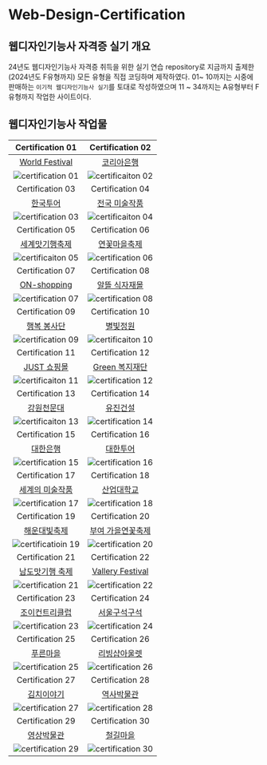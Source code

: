 # Web-Design-Certification

## 웹디자인기능사 자격증 실기 개요
24년도 웹디자인기능사 자격증 취득을 위한 실기 연습 repository로 지금까지 출제한 (2024년도 F유형까지) 모든 유형을 직접
코딩하며 제작하였다. 01~ 10까지는 시중에 판매하는 `이기적 웹디자인기능사 실기`를 토대로 작성하였으며 11 ~ 34까지는 A유형부터 F유형까지 작업한 사이트이다.

## 웹디자인기능사 작업물

|                                                                      Certification 01                                                                       |                                                                     Certification 02                                                                     |
| :-----------------------------------------------------------------------------------------------------------------------------------------------: | :----------------------------------------------------------------------------------------------------------------------------------------------: |
| [World Festival](https://5647kr.github.io/Web-Design-Certification/certification01/) | [코리아은행](https://5647kr.github.io/Web-Design-Certification/certification02/) |
| ![certification 01](https://github.com/user-attachments/assets/b54aba29-cdce-4ff2-9158-b0d77f5f0f46) | ![certificaiton 02](https://github.com/user-attachments/assets/fede9a53-b5c5-40fc-b6cd-afe47ab8df31) |
|                                                                      Certification 03                                                                       |                                                                     Certification 04                                                                     |
| [한국투어](https://5647kr.github.io/Web-Design-Certification/certification03/) | [전국 미술작품](https://5647kr.github.io/Web-Design-Certification/certification04/) |
| ![certification 03](https://github.com/user-attachments/assets/56664aab-09c1-4b29-a75e-94c9bdce37d1) | ![certificaiton 04](https://github.com/user-attachments/assets/bfa0606b-5cb5-47f5-ba5b-1043df2e5a2c) |
|                                                                      Certification 05                                                                       |                                                                     Certification 06                                                                     |
| [세계맛기행축제](https://5647kr.github.io/Web-Design-Certification/certification05/) | [연꽃마을축제](https://5647kr.github.io/Web-Design-Certification/certification06/) |
| ![certificaiton 05](https://github.com/user-attachments/assets/b3224d8b-8a02-45f0-8ae6-8be50a045240) | ![certification 06](https://github.com/user-attachments/assets/5337d443-f64a-4847-8453-6413ab873f91) |
|                                                                      Certification 07                                                                       |                                                                     Certification 08                                                                     |
| [ON-shopping](https://5647kr.github.io/Web-Design-Certification/certification07/) | [알뜰 식자재몰](https://5647kr.github.io/Web-Design-Certification/certification08/)  |
| ![certification 07](https://github.com/user-attachments/assets/d256878e-b695-472a-bdec-7c8a0a0ad355) | ![certification 08](https://github.com/user-attachments/assets/296af6d7-f077-4ca6-84a2-778f2fc7ae67) |
|                                                                      Certification 09                                                                       |                                                                     Certification 10                                                                     |
| [행복 봉사단](https://5647kr.github.io/Web-Design-Certification/certification09/) | [별빛정원](https://5647kr.github.io/Web-Design-Certification/certification10/) |
| ![certification 09](https://github.com/user-attachments/assets/9ae931fb-96ac-4769-afea-2cb98a7542d5) | ![certificaiton 10](https://github.com/user-attachments/assets/6169ea75-1348-451d-8d72-8249e9f50cdf)|
|                                                                      Certification 11                                                                       |                                                                     Certification 12                                                                     |
| [JUST 쇼핑몰](https://5647kr.github.io/Web-Design-Certification/certification11/) | [Green 복지재단](https://5647kr.github.io/Web-Design-Certification/certification12/) |
| ![certificaiton 11](https://github.com/user-attachments/assets/358f5b28-5b44-47e8-a95f-9351ef754c98) | ![certification 12](https://github.com/user-attachments/assets/e71e86c0-2ee5-4f51-87a2-63d5098a81f5)|
|                                                                      Certification 13                                                                       |                                                                     Certification 14                                                                     |
| [강원천문대](https://5647kr.github.io/Web-Design-Certification/certification13/) | [유진건설](https://5647kr.github.io/Web-Design-Certification/certification14/) |
| ![certificaiton 13](https://github.com/user-attachments/assets/5b5393c3-a7a5-41b8-ba62-2ea5dbd9c199) | ![certification 14](https://github.com/user-attachments/assets/386850f5-b2e6-4a7d-98da-72003a74b863) |
|                                                                      Certification 15                                                                       |                                                                     Certification 16                                                                     |
| [대한은행](https://5647kr.github.io/Web-Design-Certification/certification15/) | [대한투어](https://5647kr.github.io/Web-Design-Certification/certification16/) |
| ![certification 15](https://github.com/user-attachments/assets/37de748c-7926-40ea-bfda-7a0eb49b0f34) | ![certification 16](https://github.com/user-attachments/assets/9c5c59bd-b2a8-471f-ab82-578624a9ee73) |
|                                                                      Certification 17                                                                       |                                                                     Certification 18                                                                     |
| [세계의 미술작품](https://5647kr.github.io/Web-Design-Certification/certification17/) | [산업대학교](https://5647kr.github.io/Web-Design-Certification/certification18/) |
| ![certification 17](https://github.com/user-attachments/assets/32d58f23-8204-4786-af57-113d06853d0c) | ![certification 18](https://github.com/user-attachments/assets/00373b2e-0cf0-4a3c-81f4-32025c0b6aa9) |
|                                                                      Certification 19                                                                       |                                                                     Certification 20                                                                     |
| [해운대빛축제](https://5647kr.github.io/Web-Design-Certification/certification19/) | [부여 가을연꽃축제](https://5647kr.github.io/Web-Design-Certification/certification20/) |
| ![certificatioin 19](https://github.com/user-attachments/assets/e9a5bcb5-5c44-46bf-80aa-d29a3e2e30ad) | ![certification 20](https://github.com/user-attachments/assets/06540088-79ab-4ab9-a087-7223ffb016b1) |
|                                                                      Certification 21                                                                       |                                                                     Certification 22                                                                     |
| [남도맛기행 축제](https://5647kr.github.io/Web-Design-Certification/certification21/) | [Vallery Festival](https://5647kr.github.io/Web-Design-Certification/certification22/) |
| ![certification 21](https://github.com/user-attachments/assets/7abd0ffc-5f7a-42cf-9327-8d6957425f2a) | ![certification 22](https://github.com/user-attachments/assets/3f25df08-70a1-46f3-9d9b-d60794aa2372) |
|                                                                      Certification 23                                                                       |                                                                     Certification 24                                                                     |
| [조이컨트리클럽](https://5647kr.github.io/Web-Design-Certification/certification23/) | [서울구석구석](https://5647kr.github.io/Web-Design-Certification/certification24/) |
| ![certification 23](https://github.com/user-attachments/assets/7af763ee-ed22-4c82-8c2d-36f4c1c7e66d) | ![certification 24](https://github.com/user-attachments/assets/e507eaa2-1f0a-4452-a55b-14cc03202350) |
|                                                                      Certification 25                                                                       |                                                                     Certification 26                                                                     |
| [푸른마을](https://5647kr.github.io/Web-Design-Certification/certification25/) | [리빙샵아울렛](https://5647kr.github.io/Web-Design-Certification/certification26/) |
| ![certification 25](https://github.com/user-attachments/assets/0563f8f4-89e9-4d0b-bfe5-7d215d39a5cf) | ![certification 26](https://github.com/user-attachments/assets/33bcdaff-7287-4248-b69a-0e97252485fa) |
|                                                                      Certification 27                                                                       |                                                                     Certification 28                                                                     |
| [김치이야기](https://5647kr.github.io/Web-Design-Certification/certification27/) | [역사박물관](https://5647kr.github.io/Web-Design-Certification/certification28/) |
| ![certification 27](https://github.com/user-attachments/assets/c32e1a29-6488-450b-9855-819aa477fe3c) | ![certification 28](https://github.com/user-attachments/assets/9a7c9be7-68a8-4f60-bdfb-9713446e58e2) |
|                                                                      Certification 29                                                                       |                                                                     Certification 30                                                                     |
| [영상박물관](https://5647kr.github.io/Web-Design-Certification/certification29/) | [철길마을](https://5647kr.github.io/Web-Design-Certification/certification30/) |
| ![certification 29](https://github.com/user-attachments/assets/cb887a6b-3958-4784-bcc3-f1ca31b2d5b1) | ![certification 30](https://github.com/user-attachments/assets/871c84a9-e5e1-4d49-a24d-e94d6b216cc2) |